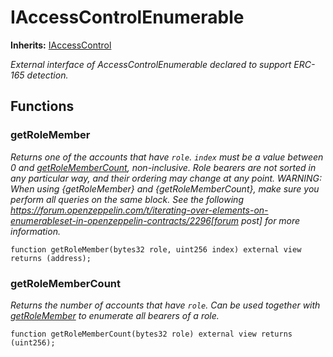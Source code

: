 # IAccessControlEnumerable
**Inherits:**
[IAccessControl](/lib/openzeppelin-contracts/contracts/access/IAccessControl.sol/interface.IAccessControl.md)

*External interface of AccessControlEnumerable declared to support ERC-165 detection.*


## Functions
### getRoleMember

*Returns one of the accounts that have `role`. `index` must be a
value between 0 and [getRoleMemberCount](/lib/openzeppelin-contracts/contracts/access/extensions/IAccessControlEnumerable.sol/interface.IAccessControlEnumerable.md#getrolemembercount), non-inclusive.
Role bearers are not sorted in any particular way, and their ordering may
change at any point.
WARNING: When using {getRoleMember} and {getRoleMemberCount}, make sure
you perform all queries on the same block. See the following
https://forum.openzeppelin.com/t/iterating-over-elements-on-enumerableset-in-openzeppelin-contracts/2296[forum post]
for more information.*


```solidity
function getRoleMember(bytes32 role, uint256 index) external view returns (address);
```

### getRoleMemberCount

*Returns the number of accounts that have `role`. Can be used
together with [getRoleMember](/lib/openzeppelin-contracts/contracts/access/extensions/IAccessControlEnumerable.sol/interface.IAccessControlEnumerable.md#getrolemember) to enumerate all bearers of a role.*


```solidity
function getRoleMemberCount(bytes32 role) external view returns (uint256);
```


